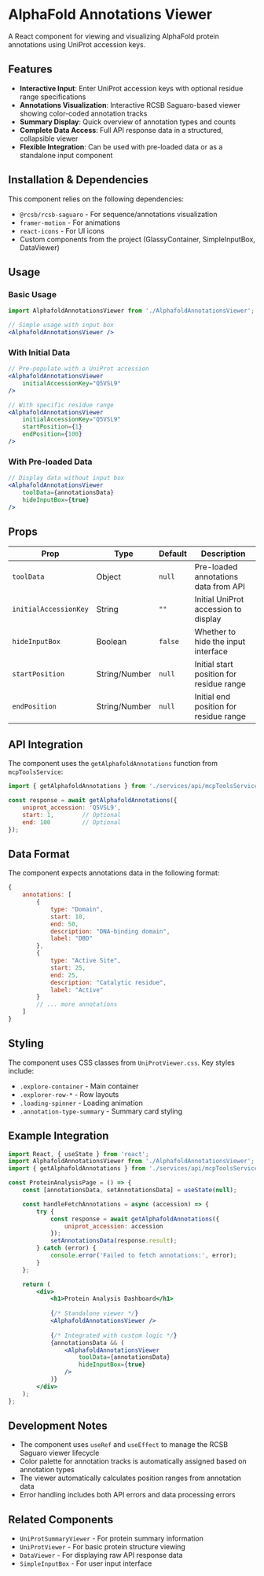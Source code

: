 # AlphaFold Annotations Viewer

A React component for viewing and visualizing AlphaFold protein annotations using UniProt accession keys.

## Features

- **Interactive Input**: Enter UniProt accession keys with optional residue range specifications
- **Annotations Visualization**: Interactive RCSB Saguaro-based viewer showing color-coded annotation tracks
- **Summary Display**: Quick overview of annotation types and counts
- **Complete Data Access**: Full API response data in a structured, collapsible viewer
- **Flexible Integration**: Can be used with pre-loaded data or as a standalone input component

## Installation & Dependencies

This component relies on the following dependencies:
- `@rcsb/rcsb-saguaro` - For sequence/annotations visualization
- `framer-motion` - For animations
- `react-icons` - For UI icons
- Custom components from the project (GlassyContainer, SimpleInputBox, DataViewer)

## Usage

### Basic Usage

```jsx
import AlphafoldAnnotationsViewer from './AlphafoldAnnotationsViewer';

// Simple usage with input box
<AlphafoldAnnotationsViewer />
```

### With Initial Data

```jsx
// Pre-populate with a UniProt accession
<AlphafoldAnnotationsViewer 
    initialAccessionKey="Q5VSL9"
/>

// With specific residue range
<AlphafoldAnnotationsViewer 
    initialAccessionKey="Q5VSL9"
    startPosition={1}
    endPosition={100}
/>
```

### With Pre-loaded Data

```jsx
// Display data without input box
<AlphafoldAnnotationsViewer 
    toolData={annotationsData}
    hideInputBox={true}
/>
```

## Props

| Prop | Type | Default | Description |
|------|------|---------|-------------|
| `toolData` | Object | `null` | Pre-loaded annotations data from API |
| `initialAccessionKey` | String | `""` | Initial UniProt accession to display |
| `hideInputBox` | Boolean | `false` | Whether to hide the input interface |
| `startPosition` | String/Number | `null` | Initial start position for residue range |
| `endPosition` | String/Number | `null` | Initial end position for residue range |

## API Integration

The component uses the `getAlphafoldAnnotations` function from `mcpToolsService`:

```javascript
import { getAlphafoldAnnotations } from './services/api/mcpToolsService';

const response = await getAlphafoldAnnotations({
    uniprot_accession: 'Q5VSL9',
    start: 1,        // Optional
    end: 100         // Optional
});
```

## Data Format

The component expects annotations data in the following format:

```javascript
{
    annotations: [
        {
            type: "Domain",
            start: 10,
            end: 50,
            description: "DNA-binding domain",
            label: "DBD"
        },
        {
            type: "Active Site", 
            start: 25,
            end: 25,
            description: "Catalytic residue",
            label: "Active"
        }
        // ... more annotations
    ]
}
```

## Styling

The component uses CSS classes from `UniProtViewer.css`. Key styles include:
- `.explore-container` - Main container
- `.explorer-row-*` - Row layouts
- `.loading-spinner` - Loading animation
- `.annotation-type-summary` - Summary card styling

## Example Integration

```jsx
import React, { useState } from 'react';
import AlphafoldAnnotationsViewer from './AlphafoldAnnotationsViewer';
import { getAlphafoldAnnotations } from './services/api/mcpToolsService';

const ProteinAnalysisPage = () => {
    const [annotationsData, setAnnotationsData] = useState(null);

    const handleFetchAnnotations = async (accession) => {
        try {
            const response = await getAlphafoldAnnotations({ 
                uniprot_accession: accession 
            });
            setAnnotationsData(response.result);
        } catch (error) {
            console.error('Failed to fetch annotations:', error);
        }
    };

    return (
        <div>
            <h1>Protein Analysis Dashboard</h1>
            
            {/* Standalone viewer */}
            <AlphafoldAnnotationsViewer />
            
            {/* Integrated with custom logic */}
            {annotationsData && (
                <AlphafoldAnnotationsViewer 
                    toolData={annotationsData}
                    hideInputBox={true}
                />
            )}
        </div>
    );
};
```

## Development Notes

- The component uses `useRef` and `useEffect` to manage the RCSB Saguaro viewer lifecycle
- Color palette for annotation tracks is automatically assigned based on annotation types
- The viewer automatically calculates position ranges from annotation data
- Error handling includes both API errors and data processing errors

## Related Components

- `UniProtSummaryViewer` - For protein summary information
- `UniProtViewer` - For basic protein structure viewing
- `DataViewer` - For displaying raw API response data
- `SimpleInputBox` - For user input interface
